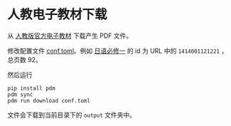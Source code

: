 # 人教电子教材下载

从 [人教版官方电子教材](https://jc.pep.com.cn/) 下载产生 PDF 文件。

修改配置文件 [conf.toml](conf.toml)。例如 [日语必修一](https://book.pep.com.cn/1414001121221/mobile/index.html) 的 id 为 URL 中的 `1414001121221` ，总页数 92。

然后运行

```
pip install pdm
pdm sync
pdm run download conf.toml
```

文件会下载到当前目录下的 `output` 文件夹中。
